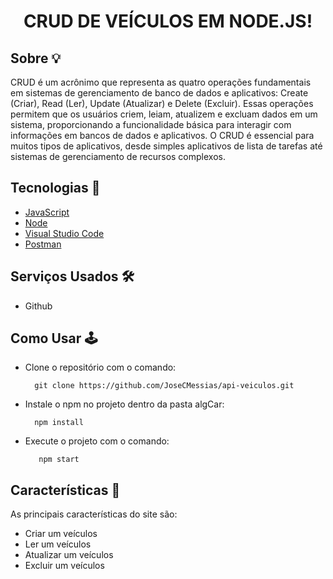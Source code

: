 
<h1 align="center">
  <p>CRUD DE VEÍCULOS EM NODE.JS!</p>
</h1>

## Sobre &#128161;
CRUD é um acrônimo que representa as quatro operações fundamentais em sistemas de gerenciamento de banco de dados e aplicativos: Create (Criar), Read (Ler), Update (Atualizar) e Delete (Excluir). Essas operações permitem que os usuários criem, leiam, atualizem e excluam dados em um sistema, proporcionando a funcionalidade básica para interagir com informações em bancos de dados e aplicativos. O CRUD é essencial para muitos tipos de aplicativos, desde simples aplicativos de lista de tarefas até sistemas de gerenciamento de recursos complexos.
  
## Tecnologias &#128126;

- [JavaScript](https://developer.mozilla.org/pt-BR/docs/Web/JavaScript)
- [Node](https://pt-br.legacy.reactjs.org/)
- [Visual Studio Code](https://code.visualstudio.com)
- [Postman](https://www.postman.com/downloads/)

## Serviços Usados &#128736;&#65039;

- Github

## Como Usar 	&#128377;&#65039;

- Clone o repositório com o comando:
    ```
      git clone https://github.com/JoseCMessias/api-veiculos.git
    ```
- Instale o npm no projeto dentro da pasta algCar:
     ```
       npm install
     ```
- Execute o projeto com o comando:
    ```
       npm start
     ```

## Características 		&#128221;

As principais características do site são:
- Criar um veículos
- Ler um veículos
- Atualizar um veículos
- Excluir um veículos

